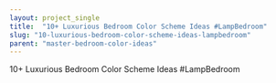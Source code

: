 ```yaml
---
layout: project_single
title:  "10+ Luxurious Bedroom Color Scheme Ideas #LampBedroom"
slug: "10-luxurious-bedroom-color-scheme-ideas-lampbedroom"
parent: "master-bedroom-color-ideas"
---
```

10+ Luxurious Bedroom Color Scheme Ideas #LampBedroom